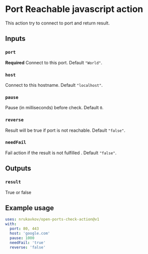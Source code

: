 # Port Reachable javascript action

This action try to connect to port and return result.

## Inputs

### `port`

**Required** Connect to this port. Default `"World"`.

### `host`

Connect to this hostname. Default `"localhost"`.

### `pause`

Pause (in milliseconds) before check. Default `0`.

### `reverse`

Result will be true if port is not reachable. Default `"false"`.

### `needFail`

Fail action if the result is not fulfilled . Default `"false"`.

## Outputs

### `result`

True or false

## Example usage

```yml
uses: nrukavkov/open-ports-check-action@v1
with:
  port: 80, 443
  host: 'google.com'
  pause: 1000
  needFail: 'true'
  reverse: 'false'
```